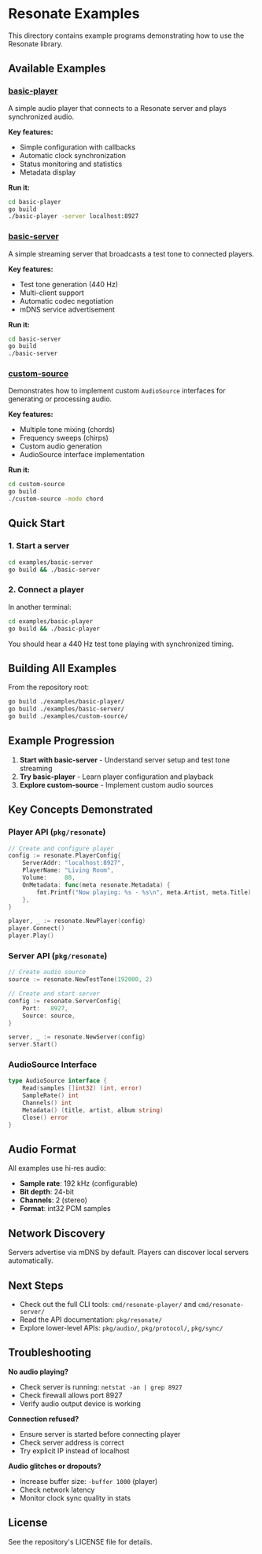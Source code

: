 # Resonate Examples

This directory contains example programs demonstrating how to use the Resonate library.

## Available Examples

### [basic-player](basic-player/)

A simple audio player that connects to a Resonate server and plays synchronized audio.

**Key features:**
- Simple configuration with callbacks
- Automatic clock synchronization
- Status monitoring and statistics
- Metadata display

**Run it:**
```bash
cd basic-player
go build
./basic-player -server localhost:8927
```

### [basic-server](basic-server/)

A simple streaming server that broadcasts a test tone to connected players.

**Key features:**
- Test tone generation (440 Hz)
- Multi-client support
- Automatic codec negotiation
- mDNS service advertisement

**Run it:**
```bash
cd basic-server
go build
./basic-server
```

### [custom-source](custom-source/)

Demonstrates how to implement custom `AudioSource` interfaces for generating or processing audio.

**Key features:**
- Multiple tone mixing (chords)
- Frequency sweeps (chirps)
- Custom audio generation
- AudioSource interface implementation

**Run it:**
```bash
cd custom-source
go build
./custom-source -mode chord
```

## Quick Start

### 1. Start a server

```bash
cd examples/basic-server
go build && ./basic-server
```

### 2. Connect a player

In another terminal:

```bash
cd examples/basic-player
go build && ./basic-player
```

You should hear a 440 Hz test tone playing with synchronized timing.

## Building All Examples

From the repository root:

```bash
go build ./examples/basic-player/
go build ./examples/basic-server/
go build ./examples/custom-source/
```

## Example Progression

1. **Start with basic-server** - Understand server setup and test tone streaming
2. **Try basic-player** - Learn player configuration and playback
3. **Explore custom-source** - Implement custom audio sources

## Key Concepts Demonstrated

### Player API (`pkg/resonate`)

```go
// Create and configure player
config := resonate.PlayerConfig{
    ServerAddr: "localhost:8927",
    PlayerName: "Living Room",
    Volume:     80,
    OnMetadata: func(meta resonate.Metadata) {
        fmt.Printf("Now playing: %s - %s\n", meta.Artist, meta.Title)
    },
}

player, _ := resonate.NewPlayer(config)
player.Connect()
player.Play()
```

### Server API (`pkg/resonate`)

```go
// Create audio source
source := resonate.NewTestTone(192000, 2)

// Create and start server
config := resonate.ServerConfig{
    Port:   8927,
    Source: source,
}

server, _ := resonate.NewServer(config)
server.Start()
```

### AudioSource Interface

```go
type AudioSource interface {
    Read(samples []int32) (int, error)
    SampleRate() int
    Channels() int
    Metadata() (title, artist, album string)
    Close() error
}
```

## Audio Format

All examples use hi-res audio:
- **Sample rate**: 192 kHz (configurable)
- **Bit depth**: 24-bit
- **Channels**: 2 (stereo)
- **Format**: int32 PCM samples

## Network Discovery

Servers advertise via mDNS by default. Players can discover local servers automatically.

## Next Steps

- Check out the full CLI tools: `cmd/resonate-player/` and `cmd/resonate-server/`
- Read the API documentation: `pkg/resonate/`
- Explore lower-level APIs: `pkg/audio/`, `pkg/protocol/`, `pkg/sync/`

## Troubleshooting

**No audio playing?**
- Check server is running: `netstat -an | grep 8927`
- Check firewall allows port 8927
- Verify audio output device is working

**Connection refused?**
- Ensure server is started before connecting player
- Check server address is correct
- Try explicit IP instead of localhost

**Audio glitches or dropouts?**
- Increase buffer size: `-buffer 1000` (player)
- Check network latency
- Monitor clock sync quality in stats

## License

See the repository's LICENSE file for details.
